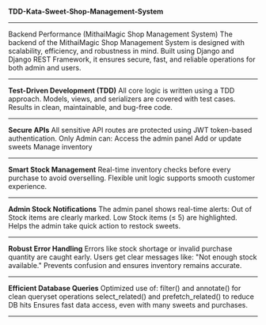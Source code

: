 **TDD-Kata-Sweet-Shop-Management-System** 

--------------------------------------------------------------------------------------------------
Backend Performance (MithaiMagic Shop Management System)
The backend of the MithaiMagic Shop Management System is designed with scalability, efficiency, and robustness in mind. Built using Django and Django REST Framework, it ensures secure, fast, and reliable operations for both admin and users.

---------------------------------------------------------------------------------------------------
**Test-Driven Development (TDD)**
All core logic is written using a TDD approach.
Models, views, and serializers are covered with test cases.
Results in clean, maintainable, and bug-free code.

---------------------------------------------------------------------------------------------------
**Secure APIs**
All sensitive API routes are protected using JWT token-based authentication.
Only Admin can:
    Access the admin panel
    Add or update sweets
    Manage inventory

--------------------------------------------------------------------------------------------------
**Smart Stock Management**
Real-time inventory checks before every purchase to avoid overselling.
Flexible unit logic supports smooth customer experience.

-----------------------------------------------------------------------------------------------
**Admin Stock Notifications**
The admin panel shows real-time alerts:
    Out of Stock items are clearly marked.
    Low Stock items (≤ 5) are highlighted.
    Helps the admin take quick action to restock sweets.

----------------------------------------------------------------------------------------------
**Robust Error Handling**
Errors like stock shortage or invalid purchase quantity are caught early.
Users get clear messages like:
"Not enough stock available."
Prevents confusion and ensures inventory remains accurate.

------------------------------------------------------------------------------------------------
**Efficient Database Queries**
Optimized use of:
    filter() and annotate() for clean queryset operations
    select_related() and prefetch_related() to reduce DB hits
    Ensures fast data access, even with many sweets and purchases.

------------------------------------------------------------------------------------------------

